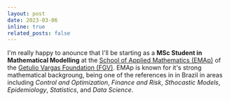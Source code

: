 ```yaml
---
layout: post
date: 2023-03-06
inline: true
related_posts: false
---
```


I'm really happy to anounce that I'll be starting as a **MSc Student in Mathematical Modelling** at the [School of Applied Mathematics (EMAp)](https://emap.fgv.br/en/school) of the [Getulio Vargas Foundation (FGV)](https://portal.fgv.br/en). EMAp is known for it's strong mathematical backgroung, being one of the references in in Brazil in areas including *Control and Optimization*, *Finance and Risk*, *Sthocastic Models*, *Epidemiology*, *Statistics*, and *Data Science*.
